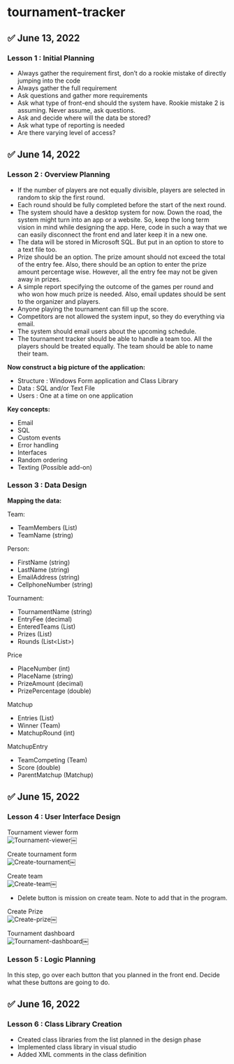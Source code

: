 # tournament-tracker

## :white_check_mark: June 13, 2022

### Lesson 1 : Initial Planning

- Always gather the requirement first, don’t do a rookie mistake of directly jumping into the code
- Always gather the full requirement
- Ask questions and gather more requirements
- Ask what type of front-end should the system have. Rookie mistake 2 is assuming. Never assume, 
ask questions.
- Ask and decide where will the data be stored?
- Ask what type of reporting is needed
- Are there varying level of access?



## :white_check_mark: June 14, 2022

### Lesson 2 : Overview Planning

- If the number of players are not equally divisible, players are selected in random to skip the 
first round.
-  Each round should be fully completed before the start of the next round.
- The system should have a desktop system for now. Down the road, the system might turn into an app 
or a website. So, keep the long term vision in mind while designing the app. Here, code in such a 
way that we can easily disconnect the front end and later keep it in a new one. 
- The data will be stored in Microsoft SQL. But put in an option to store to a text file too.
- Prize should be an option. The prize amount should not exceed the total of the entry fee. Also, 
there should be an option to enter the prize amount percentage wise. However, all the entry fee may 
not be given away in prizes.
- A simple report specifying the outcome of the games per round and who won how much prize is 
needed. Also, email updates should be sent to the organizer and players.
- Anyone playing the tournament can fill up the score.
- Competitors are not allowed the system input, so they do everything via email.
- The system should email users about the upcoming schedule.
- The tournament tracker should be able to handle a team too. All the players should be treated 
equally. The team should be able to name their team.

**Now construct a big picture of the application:**
- Structure : Windows Form application and Class Library
- Data : SQL and/or Text File
- Users : One at a time on one application

**Key concepts:**
- Email
- SQL
- Custom events
- Error handling
- Interfaces
- Random ordering
- Texting (Possible add-on)



### Lesson 3 : Data Design

**Mapping the data:**

Team:
- TeamMembers (List<Person>)
- TeamName (string)

Person:
- FirstName (string)
- LastName (string)
- EmailAddress (string)
- CellphoneNumber (string)

Tournament:
- TournamentName (string)
- EntryFee (decimal)
- EnteredTeams (List<Team>)
- Prizes (List<Prize>)
- Rounds (List<List<Matchup>>)

Price
- PlaceNumber (int)
- PlaceName (string)
- PrizeAmount (decimal)
- PrizePercentage (double)

Matchup
- Entries (List<MatchupEntry>)
- Winner (Team)
- MatchupRound (int)

MatchupEntry
- TeamCompeting (Team)
- Score (double)
- ParentMatchup (Matchup)


## :white_check_mark: June 15, 2022

### Lesson 4 : User Interface Design

Tournament viewer form\
![Tournament-viewer](images/tournament-viewer.png)￼

Create tournament form\
![Create-tournament](images/tournament-create.png)￼

Create team\
![Create-team](images/create-team.png)￼
- Delete button is mission on create team. Note to add that in the program.

Create Prize\
![Create-prize](images/create-prize.png)￼

Tournament dashboard\
![Tournament-dashboard](images/tournament-dashboard.png)￼

### Lesson 5 : Logic Planning

In this step, go over each button that you planned in the front end. Decide what these buttons are 
going to do.


## :white_check_mark: June 16, 2022

### Lesson 6 : Class Library Creation
 
- Created class libraries from the list planned in the design phase
- Implemented class library in visual studio
- Added XML comments in the class definition

